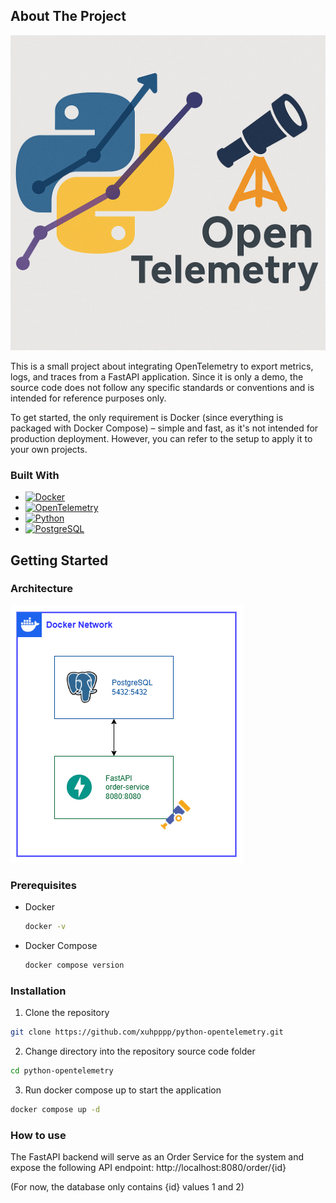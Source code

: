 ## About The Project

![<img width="300"/>](./docs/imgs/Cover.png)

This is a small project about integrating OpenTelemetry to export metrics, logs, and traces from a FastAPI application. Since it is only a demo, the source code does not follow any specific standards or conventions and is intended for reference purposes only.

To get started, the only requirement is Docker (since everything is packaged with Docker Compose) – simple and fast, as it's not intended for production deployment. However, you can refer to the setup to apply it to your own projects.

### Built With

* [![Docker][Docker]][Docker-url]
* [![OpenTelemetry][OpenTelemetry]][OpenTelemetry-url]
* [![Python][Python]][Python-url]
* [![PostgreSQL][PostgreSQL]][PostgreSQL-url]


## Getting Started

### Architecture
![<img width="250"/>](./docs/imgs/architecture.png)


### Prerequisites
* Docker
  ```sh
  docker -v
  ```

* Docker Compose
  ```sh
  docker compose version
  ```

### Installation
1. Clone the repository
  ```sh
  git clone https://github.com/xuhpppp/python-opentelemetry.git
  ```
2. Change directory into the repository source code folder
  ```sh
  cd python-opentelemetry
  ```
3. Run docker compose up to start the application
  ```sh
  docker compose up -d
  ```

### How to use
The FastAPI backend will serve as an Order Service for the system and expose the following API endpoint:
http://localhost:8080/order/{id}

(For now, the database only contains {id} values 1 and 2)


<!-- MARKDOWN LINKS & IMAGES -->
[Docker]: https://img.shields.io/badge/Docker-2496ED?style=for-the-badge&logo=docker&logoColor=ffffff
[Docker-url]: https://www.docker.com/
[Python]: https://img.shields.io/badge/Python-3776AB?style=for-the-badge&logo=python&logoColor=ffffff
[Python-url]: https://www.python.org/
[OpenTelemetry]: https://img.shields.io/badge/OpenTelemetry-000000?style=for-the-badge&logo=opentelemetry&logoColor=ffffff
[OpenTelemetry-url]: https://opentelemetry.io/
[PostgreSQL]: https://img.shields.io/badge/PostgreSQL-4169E1?style=for-the-badge&logo=postgresql&logoColor=ffffff
[PostgreSQL-url]: https://www.postgresql.org/